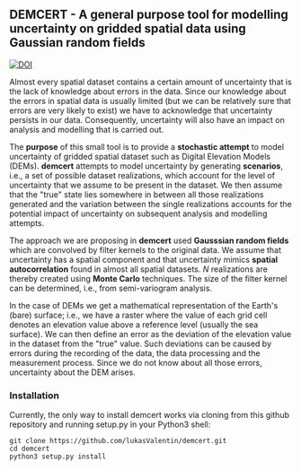 ## DEMCERT - A general purpose tool for modelling uncertainty on gridded spatial data using Gaussian random fields

[![DOI](https://zenodo.org/badge/282487376.svg)](https://zenodo.org/badge/latestdoi/282487376)

Almost every spatial dataset contains a certain amount of uncertainty that is the lack of knowledge about errors in the data. Since our knowledge about the errors in spatial data is usually limited (but we can be relatively sure that errors are very likely to exist) we have to acknowledge that uncertainty persists in our data. Consequently, uncertainty will also have an impact on analysis and modelling that is carried out.

The **purpose** of this small tool is to provide a **stochastic attempt** to model uncertainty of gridded spatial dataset such as Digital Elevation Models (DEMs). **demcert** attempts to model uncertainty by generating **scenarios**, i.e., a set of possible dataset realizations, which account for the level of uncertainty that we assume to be present in the dataset. We then assume that the "true" state lies somewhere in between all those realizations generated and the variation between the single realizations accounts for the potential impact of uncertainty on subsequent analysis and modelling attempts.

The approach we are proposing in **demcert** used **Gausssian random fields** which are convolved by filter kernels to the original data. We assume that uncertainty has a spatial component and that uncertainty mimics **spatial autocorrelation** found in almost all spatial datasets. *N* realizations are thereby created using **Monte Carlo** techniques. The size of the filter kernel can be determined, i.e.,  from semi-variogram analysis.

In the case of DEMs we get a mathematical representation of the Earth's (bare) surface; i.e., we have a raster where the value of each grid cell denotes an elevation value above a reference level (usually the sea surface). We can then define an error as the deviation of the elevation value in the dataset from the "true" value. Such deviations can be caused by errors during the recording of the data, the data processing and the measurement process. Since we do not know about all those errors, uncertainty about the DEM arises.

### Installation
Currently, the only way to install demcert works via cloning from this github repository and
running setup.py in your Python3 shell:

```{cmd}
git clone https://github.com/lukasValentin/demcert.git
cd demcert
python3 setup.py install
```
